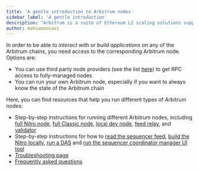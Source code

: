 ```yaml
---
title: 'A gentle introduction to Arbitrum nodes'
sidebar_label: 'A gentle introduction'
description: "Arbitrum is a suite of Ethereum L2 scaling solutions supported by a decentralized network of nodes. This guide introduces you to Arbitrum's node types and how they work together to scale Ethereum."
author: mahsamoosavi
---
```


In order to be able to _interact with_ or _build applications on_ any of the Arbitrum chains, you need access to the corresponding Arbitrum node. Options are:

- You can use third party node providers (see the list [here](/node-running/node-providers.mdx)) to get RPC access to fully-managed nodes
- You can run your own Arbitrum node, especially if you want to always know the state of the Arbitrum chain

Here, you can find resources that help you run different types of Arbitrum nodes:

- Step-by-step instructions for running different Arbitrum nodes, including [full Nitro node](./how-tos/running-a-full-node.mdx), [full Classic node](./how-tos/running-a-classic-node.mdx), [local dev node](./how-tos/local-dev-node.mdx), [feed relay](./how-tos/running-a-feed-relay.mdx), and [validator](./how-tos/running-a-validator.mdx)
- Step-by-step instructions for how to [read the sequencer feed](./how-tos/read-sequencer-feed.md), [build the Nitro locally](./how-tos/build-nitro-locally.md), [run a DAS](./how-tos/running-a-daserver.mdx) and [run the sequencer coordinator manager UI tool](./how-tos/running-a-sequencer-coordinator-manager.mdx)
- [Troubleshooting page](./troubleshooting-running-nodes.md)
- [Frequently asked questions](./faq.md)
